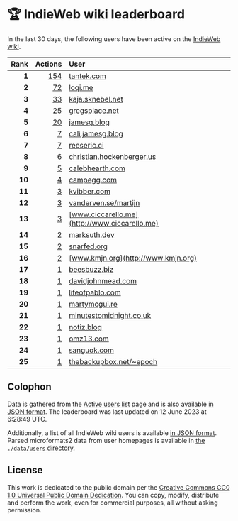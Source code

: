 # 🏆 IndieWeb wiki leaderboard

In the last 30 days, the following users have been active on the [IndieWeb wiki](https://indieweb.org).

| Rank | Actions | User |
|-----:|--------:|:-----|
| **1** | [154](https://indieweb.org/Special:Contributions/Tantek.com) | [tantek.com](http://tantek.com) |
| **2** | [72](https://indieweb.org/Special:Contributions/Loqi.me) | [loqi.me](http://loqi.me) |
| **3** | [33](https://indieweb.org/Special:Contributions/Kaja.sknebel.net) | [kaja.sknebel.net](http://kaja.sknebel.net) |
| **4** | [25](https://indieweb.org/Special:Contributions/Gregsplace.net) | [gregsplace.net](http://gregsplace.net) |
| **5** | [20](https://indieweb.org/Special:Contributions/Jamesg.blog) | [jamesg.blog](http://jamesg.blog) |
| **6** | [7](https://indieweb.org/Special:Contributions/Cali.jamesg.blog) | [cali.jamesg.blog](http://cali.jamesg.blog) |
| **7** | [7](https://indieweb.org/Special:Contributions/Reeseric.ci) | [reeseric.ci](http://reeseric.ci) |
| **8** | [6](https://indieweb.org/Special:Contributions/Christian.hockenberger.us) | [christian.hockenberger.us](http://christian.hockenberger.us) |
| **9** | [5](https://indieweb.org/Special:Contributions/Calebhearth.com) | [calebhearth.com](http://calebhearth.com) |
| **10** | [4](https://indieweb.org/Special:Contributions/Campegg.com) | [campegg.com](http://campegg.com) |
| **11** | [3](https://indieweb.org/Special:Contributions/Kvibber.com) | [kvibber.com](http://kvibber.com) |
| **12** | [3](https://indieweb.org/Special:Contributions/Vanderven.se_martijn) | [vanderven.se/martijn](http://vanderven.se/martijn) |
| **13** | [3](https://indieweb.org/Special:Contributions/Www.ciccarello.me) | [www.ciccarello.me](http://www.ciccarello.me) |
| **14** | [2](https://indieweb.org/Special:Contributions/Marksuth.dev) | [marksuth.dev](http://marksuth.dev) |
| **15** | [2](https://indieweb.org/Special:Contributions/Snarfed.org) | [snarfed.org](http://snarfed.org) |
| **16** | [2](https://indieweb.org/Special:Contributions/Www.kmjn.org) | [www.kmjn.org](http://www.kmjn.org) |
| **17** | [1](https://indieweb.org/Special:Contributions/Beesbuzz.biz) | [beesbuzz.biz](http://beesbuzz.biz) |
| **18** | [1](https://indieweb.org/Special:Contributions/Davidjohnmead.com) | [davidjohnmead.com](http://davidjohnmead.com) |
| **19** | [1](https://indieweb.org/Special:Contributions/Lifeofpablo.com) | [lifeofpablo.com](http://lifeofpablo.com) |
| **20** | [1](https://indieweb.org/Special:Contributions/Martymcgui.re) | [martymcgui.re](http://martymcgui.re) |
| **21** | [1](https://indieweb.org/Special:Contributions/Minutestomidnight.co.uk) | [minutestomidnight.co.uk](http://minutestomidnight.co.uk) |
| **22** | [1](https://indieweb.org/Special:Contributions/Notiz.blog) | [notiz.blog](http://notiz.blog) |
| **23** | [1](https://indieweb.org/Special:Contributions/Omz13.com) | [omz13.com](http://omz13.com) |
| **24** | [1](https://indieweb.org/Special:Contributions/Sanguok.com) | [sanguok.com](http://sanguok.com) |
| **25** | [1](https://indieweb.org/Special:Contributions/Thebackupbox.net_~epoch) | [thebackupbox.net/~epoch](http://thebackupbox.net/~epoch) |


## Colophon

Data is gathered from the [Active users list](https://indieweb.org/Special:ActiveUsers) page and is also available [in JSON format](https://github.com/jgarber623/indieweb-wiki-leaderboard/blob/main/data/leaderboard.json). The leaderboard was last updated on 12 June 2023 at 6:28:49 UTC.

Additionally, a list of all IndieWeb wiki users is available [in JSON format](https://github.com/jgarber623/indieweb-wiki-leaderboard/blob/main/data/users.json). Parsed microformats2 data from user homepages is available in [the `./data/users` directory](https://github.com/jgarber623/indieweb-wiki-leaderboard/blob/main/data/users).

## License

This work is dedicated to the public domain per the [Creative Commons CC0 1.0 Universal Public Domain Dedication](https://creativecommons.org/publicdomain/zero/1.0/). You can copy, modify, distribute and perform the work, even for commercial purposes, all without asking permission.
